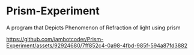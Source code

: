 # Prism-Experiment
A program that Depicts Phenomenon of Refraction of light using prism

https://github.com/iambotcoder/Prism-Experiment/assets/92924680/7ff852c4-0a98-4fbd-985f-594a87fd3882
